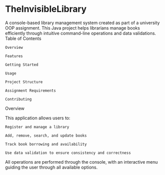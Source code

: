 # TheInvisibleLibrary

A console-based library management system created as part of a university OOP assignment. This Java project helps librarians manage books efficiently through intuitive command-line operations and data validations.
Table of Contents

    Overview

    Features

    Getting Started

    Usage

    Project Structure

    Assignment Requirements

    Contributing

Overview

This application allows users to:

    Register and manage a library

    Add, remove, search, and update books

    Track book borrowing and availability

    Use data validation to ensure consistency and correctness

All operations are performed through the console, with an interactive menu guiding the user through all available options.
